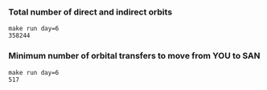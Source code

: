 ### Total number of direct and indirect orbits

```console
make run day=6
358244
```

### Minimum number of orbital transfers to move from YOU to SAN

```console
make run day=6
517
```
